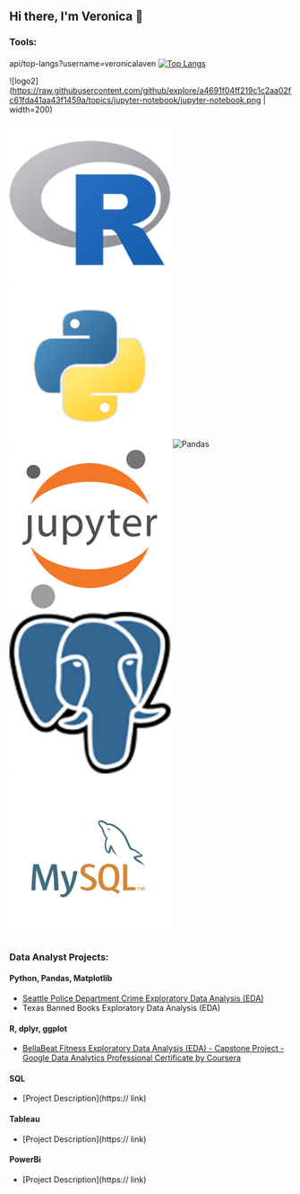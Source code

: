 ## Hi there, I'm Veronica 👋

### Tools:
####
api/top-langs?username=veronicalaven
[![Top Langs](https://github-readme-stats.vercel.app/api/top-langs/?username=veronicalaven)](https://github.com/veronicalaven/github-readme-stats)

![logo2](https://raw.githubusercontent.com/github/explore/a4691f04ff219c1c2aa02fc61fda41aa43f1459a/topics/jupyter-notebook/jupyter-notebook.png | width=200)


![R](https://raw.githubusercontent.com/github/explore/80688e429a7d4ef2fca1e82350fe8e3517d3494d/topics/r/r.png)
![Python](https://raw.githubusercontent.com/github/explore/80688e429a7d4ef2fca1e82350fe8e3517d3494d/topics/python/python.png)
![Pandas](https://bit.ly/3SwfhYy)
![Jupyter Notebook](https://raw.githubusercontent.com/github/explore/a4691f04ff219c1c2aa02fc61fda41aa43f1459a/topics/jupyter-notebook/jupyter-notebook.png)
![PostreSQL](https://raw.githubusercontent.com/github/explore/80688e429a7d4ef2fca1e82350fe8e3517d3494d/topics/postgresql/postgresql.png)
![MySQL](https://raw.githubusercontent.com/github/explore/80688e429a7d4ef2fca1e82350fe8e3517d3494d/topics/mysql/mysql.png)

### Data Analyst Projects:

#### Python, Pandas, Matplotlib
* [Seattle Police Department Crime Exploratory Data Analysis (EDA)](https://www.kaggle.com/code/veronicalaven/capstone-project-2021-bellabeat-case-study)
* Texas Banned Books Exploratory Data Analysis (EDA)

#### R, dplyr, ggplot
* [BellaBeat Fitness Exploratory Data Analysis (EDA) - Capstone Project - Google Data Analytics Professional Certificate by Coursera](https://www.kaggle.com/code/veronicalaven/capstone-project-2021-bellabeat-case-study)

#### SQL
* [Project Description](https:// link)

#### Tableau
* [Project Description](https:// link)

#### PowerBi
* [Project Description](https:// link)

<!--
**VeronicaLaven/VeronicaLaven** is a ✨ _special_ ✨ repository because its `README.md` (this file) appears on your GitHub profile.

Here are some ideas to get you started:

- 🔭 I’m currently working on ...
- 🌱 I’m currently learning ...
- 👯 I’m looking to collaborate on ...
- 🤔 I’m looking for help with ...
- 💬 Ask me about ...
- 📫 How to reach me: ...
- 😄 Pronouns: ...
- ⚡ Fun fact: ...
-->
